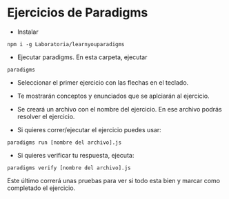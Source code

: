 # Ejercicios de Paradigms

- Instalar 
```
npm i -g Laboratoria/learnyouparadigms
```

- Ejecutar paradigms.
En esta carpeta, ejecutar
```
paradigms
```
- Seleccionar el primer ejercicio con las flechas en el teclado.

- Te mostrarán conceptos y enunciados que se aplciarán al ejercicio. 

- Se creará un archivo con el nombre del ejercicio. En ese archivo podrás resolver el ejercicio.

- Si quieres correr/ejecutar el ejercicio puedes usar:
```
paradigms run [nombre del archivo].js
```

- Si quieres verificar tu respuesta, ejecuta:
```
paradigms verify [nombre del archivo].js
```
Este último correrá unas pruebas para ver si todo esta bien y marcar como completado el ejercicio. 


